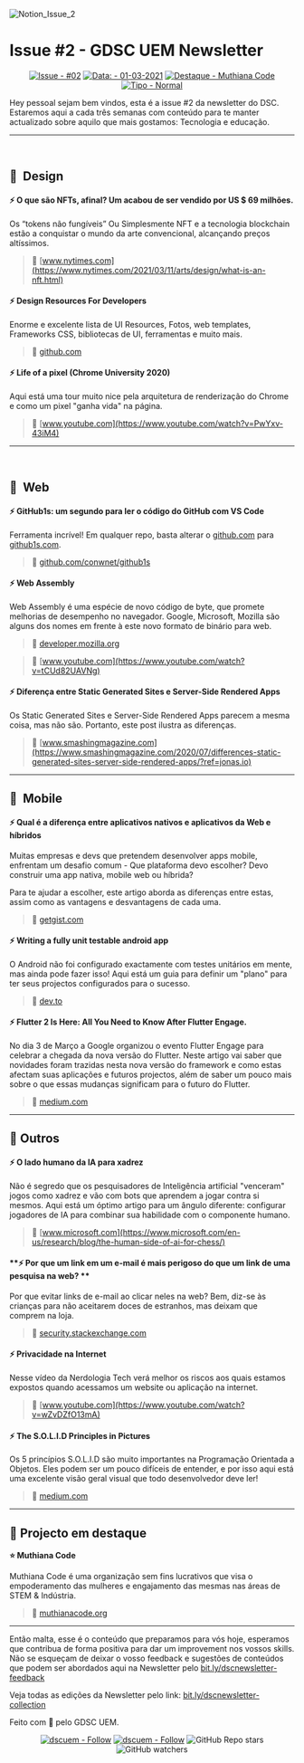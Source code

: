 ![Notion_Issue_2](https://user-images.githubusercontent.com/50568515/130361788-3e8584d4-a165-45ca-a290-8e8951ba53b0.png)

# **Issue #2 - GDSC UEM Newsletter**

<span align="center">

[![Issue - #02](https://img.shields.io/badge/Issue-%2302-2ea44f)](https://https://github.com/DSC-Eduardo-Mondlane-University/newsletter/tree/main/2021/)
[![Data: - 01-03-2021](https://img.shields.io/badge/Data%3A-30--09--2021-brightgreen)](https://https://github.com/DSC-Eduardo-Mondlane-University/newsletter/tree/main/2021/)
[![Destaque - Muthiana Code](https://img.shields.io/badge/Destaque-Muthiana%20Code-yellow)](https://https://github.com/DSC-Eduardo-Mondlane-University/newsletter/tree/main/2021/) [![Tipo  - Normal](https://img.shields.io/badge/Tipo_-Normal-blue)](https://https://github.com/DSC-Eduardo-Mondlane-University/newsletter/tree/main/2021/)

</span>

Hey pessoal sejam bem vindos, esta é a issue #2 da newsletter do DSC.
Estaremos aqui a cada três semanas com conteúdo para te manter actualizado sobre aquilo que mais gostamos: Tecnologia e educação.

---

<br>

## 🎯  **Design**

#### **⚡ O que são NFTs, afinal? Um acabou de ser vendido por US $ 69 milhões.**

Os “tokens não fungíveis” Ou Simplesmente NFT e a tecnologia blockchain estão a conquistar o mundo da arte convencional, alcançando preços altíssimos.

> 📎 [www.nytimes.com](https://www.nytimes.com/2021/03/11/arts/design/what-is-an-nft.html)

#### **⚡ Design Resources For Developers**

Enorme e excelente lista de UI Resources, Fotos, web templates, Frameworks CSS, bibliotecas de UI, ferramentas e muito mais.

> 📎 [github.com](https://github.com/bradtraversy/design-resources-for-developers)


#### **⚡  Life of a pixel (Chrome University 2020)**

Aqui está uma tour muito nice pela arquitetura de renderização do Chrome e como um pixel "ganha vida" na página.

> 📎 [www.youtube.com](https://www.youtube.com/watch?v=PwYxv-43iM4)
---
<br>

## 🎯  **Web**
#### **⚡ GitHub1s: um segundo para ler o código do GitHub com VS Code**

Ferramenta incrível! Em qualquer repo, basta alterar o [github.com](http://github.com/) para [github1s.com](http://github1s.com/).

> 📎 [github.com/conwnet/github1s](https://github.com/conwnet/github1s)



#### **⚡ Web Assembly**
Web Assembly é uma espécie de novo código de byte, que promete melhorias de desempenho no navegador. Google, Microsoft, Mozilla são alguns dos nomes em frente à este novo formato de binário para web.

> 📎 [developer.mozilla.org](https://developer.mozilla.org/pt-BR/docs/WebAssembly/Concepts)

> 📎 [www.youtube.com](https://www.youtube.com/watch?v=tCUd82UAVNg)


#### **⚡ Diferença entre Static Generated Sites e Server-Side Rendered Apps**
Os Static Generated Sites e Server-Side Rendered Apps parecem a mesma coisa, mas não são. Portanto, este post ilustra as diferenças.

> 📎 [www.smashingmagazine.com](https://www.smashingmagazine.com/2020/07/differences-static-generated-sites-server-side-rendered-apps/?ref=jonas.io)

---

## **🎯  Mobile**

#### **⚡ Qual é a diferença entre aplicativos nativos e aplicativos da Web e híbridos**
Muitas empresas e devs que pretendem desenvolver apps mobile, enfrentam um desafio comum - Que plataforma devo escolher? Devo construir uma app nativa, mobile web ou híbrida?

Para te ajudar a escolher, este artigo aborda as diferenças entre estas, assim como as vantagens e desvantagens de cada uma.

> 📎 [getgist.com](https://getgist.com/difference-between-native-vs-web-vs-hybrid-apps/)


#### **⚡ Writing a fully unit testable android app**

O Android não foi configurado exactamente com testes unitários em mente, mas ainda pode fazer isso! Aqui está um guia para definir um "plano" para ter seus projectos configurados para o sucesso.

> 📎 [dev.to](https://dev.to/oliverspryn/writing-a-fully-unit-testable-android-app-1eng)


#### **⚡ Flutter 2 Is Here: All You Need to Know After Flutter Engage.**

No dia 3 de Março a Google organizou o evento Flutter Engage para celebrar a chegada da nova versão do Flutter. Neste artigo vai saber que novidades foram trazidas nesta nova versão do framework e como estas afectam suas aplicações e futuros projectos, além de saber um pouco mais sobre o que essas mudanças significam para o futuro do Flutter.

> 📎 [medium.com](https://medium.com/swlh/flutter-2-is-here-all-you-need-to-know-after-flutter-engage-98ef7cb1469e)

---

## **🎯 Outros**

#### **⚡ O lado humano da IA para xadrez**

Não é segredo que os pesquisadores de Inteligência artificial "venceram" jogos como xadrez e vão com bots que aprendem a jogar contra si mesmos. Aqui está um óptimo artigo para um ângulo diferente: configurar jogadores de IA para combinar sua habilidade com o componente humano.

> 📎 [www.microsoft.com](https://www.microsoft.com/en-us/research/blog/the-human-side-of-ai-for-chess/)

#### **⚡ Por que um link em um e-mail é mais perigoso do que um link de uma pesquisa na web? **

Por que evitar links de e-mail ao clicar neles na web? Bem, diz-se às crianças para não aceitarem doces de estranhos, mas deixam que comprem na loja.

> 📎 [security.stackexchange.com](https://security.stackexchange.com/questions/241139/why-is-a-link-in-an-email-more-dangerous-than-a-link-from-a-web-search)

#### **⚡ Privacidade na Internet**

Nesse vídeo da Nerdologia Tech verá melhor os riscos aos quais estamos expostos quando acessamos um website ou aplicação na internet.

> 📎 [www.youtube.com](https://www.youtube.com/watch?v=wZvDZfO13mA)

#### **⚡ The S.O.L.I.D Principles in Pictures**

Os 5 princípios S.O.L.I.D são muito importantes na Programação Orientada a Objetos. Eles podem ser um pouco difíceis de entender, e por isso aqui está uma excelente visão geral visual que todo desenvolvedor deve ler!

> 📎 [medium.com](https://medium.com/backticks-tildes/the-s-o-l-i-d-principles-in-pictures-b34ce2f1e898)

---

## **🎯 Projecto em destaque**

**⭐ Muthiana Code**

Muthiana Code é uma organização sem fins lucrativos que visa o empoderamento das mulheres e engajamento das mesmas nas áreas de STEM & Indústria.

> 📎 [muthianacode.org](https://muthianacode.org/)

---

Então malta, esse é o conteúdo que preparamos para vós hoje, esperamos que contribua de forma positiva para dar um improvement nos vossos skills. Não se esqueçam de deixar o vosso feedback e sugestões de conteúdos que podem ser abordados aqui na Newsletter pelo [bit.ly/dscnewsletter-feedback](https://bit.ly/dscnewsletter-feedback)

Veja todas as edições da Newsletter pelo link: [bit.ly/dscnewsletter-collection](http://bit.ly/dscnewsletter-collection)

Feito com 💙 pelo GDSC UEM.
<p align="center">
  <a href="https://twitter.com/dscuem"><img src="https://img.shields.io/badge/dscuem-Follow-1DA1F2?logo=Twitter" alt="dscuem - Follow"></a>
  <a href="https://instagram.com/dscuem"><img src="https://img.shields.io/badge/dscuem-Follow-E4405F?logo=Instagram" alt="dscuem - Follow"></a>
  <img alt="GitHub Repo stars" src="https://img.shields.io/github/stars/DSC-Eduardo-Mondlane-University/newsletter?style=social">
  <img alt="GitHub watchers" src="https://img.shields.io/github/watchers/DSC-Eduardo-Mondlane-University/newsletter?style=social">

</p>

